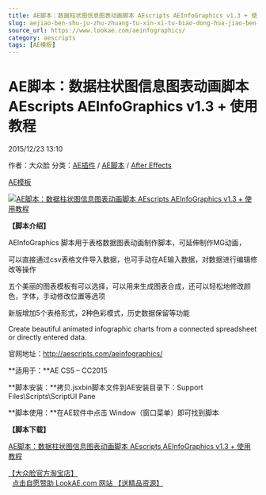 ```yaml
---
title: AE脚本：数据柱状图信息图表动画脚本 AEscripts AEInfoGraphics v1.3 + 使用教程
slug: aejiao-ben-shu-ju-zhu-zhuang-tu-xin-xi-tu-biao-dong-hua-jiao-ben-aescripts-aeinfographics-v1-3-shi-yong-jiao-cheng
source_url: https://www.lookae.com/aeinfographics/
category: aescripts
tags: [AE模板]
---
```

# AE脚本：数据柱状图信息图表动画脚本 AEscripts AEInfoGraphics v1.3 + 使用教程

2015/12/23 13:10

作者：大众脸
分类：[AE插件](https://www.lookae.com/after-effects/aechajian/) / [AE脚本](https://www.lookae.com/after-effects/aescripts/) / [After Effects](https://www.lookae.com/after-effects/)

[AE模板](https://www.lookae.com/tag/ae%e6%a8%a1%e7%89%88/)

[![AE脚本：数据柱状图信息图表动画脚本 AEscripts AEInfoGraphics v1.3 + 使用教程](https://www.lookae.com/wp-content/uploads/2015/12/splashscreen2.jpg "AE脚本：数据柱状图信息图表动画脚本 AEscripts AEInfoGraphics v1.3 + 使用教程-LookAE.com")](https://www.lookae.com/wp-content/uploads/2015/12/splashscreen2.jpg)

**【脚本介绍】**

AEInfoGraphics 脚本用于表格数据图表动画制作脚本，可延伸制作MG动画，

可以直接通过csv表格文件导入数据，也可手动在AE输入数据，对数据进行编辑修改等操作

五个美丽的图表模板有可以选择，可以用来生成图表合成，还可以轻松地修改颜色，字体，手动修改位置等选项

新版增加5个表格形式，2种色彩模式，历史数据保留等功能

Create beautiful animated infographic charts from a connected spreadsheet or directly entered data.

官网地址：http://aescripts.com/aeinfographics/

**适用于：**AE CS5 – CC2015

**脚本安装：**拷贝.jsxbin脚本文件到AE安装目录下：Support Files\Scripts\ScriptUI Pane

**脚本使用：**在AE软件中点击 Window（窗口菜单）即可找到脚本

**【脚本下载】**

[AE脚本：数据柱状图信息图表动画脚本 AEscripts AEInfoGraphics v1.3 + 使用教程](http://lookae.ctfile.com/file/139201294)

[【大众脸官方淘宝店】](https://lookae.taobao.com/)                [点击自愿赞助 LookAE.com 网站 【送精品资源】](https://www.lookae.com/sponsor/)
